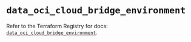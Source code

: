 # `data_oci_cloud_bridge_environment`

Refer to the Terraform Registry for docs: [`data_oci_cloud_bridge_environment`](https://registry.terraform.io/providers/oracle/oci/6.37.0/docs/data-sources/cloud_bridge_environment).
